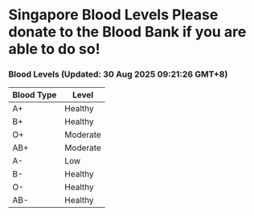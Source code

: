 Singapore Blood Levels
 Please donate to the Blood Bank if you are able to do so!
================================================================================================================================

### Blood Levels (Updated: 30 Aug 2025 09:21:26 GMT+8)
| Blood Type | Level     |
|------------|-----------|
| A+     | Healthy |
| B+     | Healthy |
| O+     | Moderate |
| AB+     | Moderate |
| A-     | Low |
| B-     | Healthy |
| O-     | Healthy |
| AB-     | Healthy |
